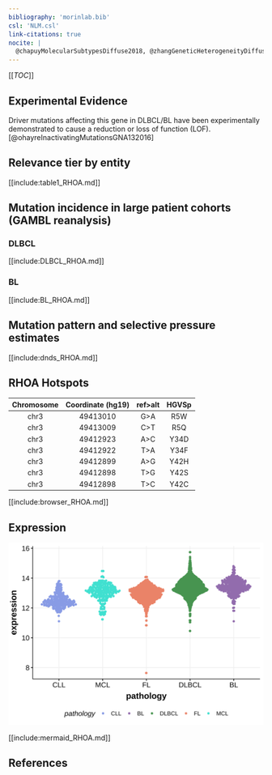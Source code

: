 ```yaml
---
bibliography: 'morinlab.bib'
csl: 'NLM.csl'
link-citations: true
nocite: |
  @chapuyMolecularSubtypesDiffuse2018, @zhangGeneticHeterogeneityDiffuse2013, @richterRecurrentMutationID32012, @reddyGeneticFunctionalDrivers2017, 
---
```

[[_TOC_]]


## Experimental Evidence

Driver mutations affecting this gene in DLBCL/BL have been experimentally demonstrated to cause a reduction or loss of function (LOF).[@ohayreInactivatingMutationsGNA132016]

## Relevance tier by entity

[[include:table1_RHOA.md]]

## Mutation incidence in large patient cohorts (GAMBL reanalysis)

### DLBCL
[[include:DLBCL_RHOA.md]]

### BL
[[include:BL_RHOA.md]]

## Mutation pattern and selective pressure estimates

[[include:dnds_RHOA.md]]

## RHOA Hotspots

| Chromosome |Coordinate (hg19) | ref>alt | HGVSp | 
 | :---:| :---: | :--: | :---: |
| chr3 | 49413010 | G>A | R5W |
| chr3 | 49413009 | C>T | R5Q |
| chr3 | 49412923 | A>C | Y34D |
| chr3 | 49412922 | T>A | Y34F |
| chr3 | 49412899 | A>G | Y42H |
| chr3 | 49412898 | T>G | Y42S |
| chr3 | 49412898 | T>C | Y42C |

[[include:browser_RHOA.md]]

## Expression
![](images/gene_expression/RHOA_by_pathology.svg)
<!-- ORIGIN: pasqualucciHypermutationMultipleProtooncogenes2001a -->
<!-- DLBCL: pasqualucciHypermutationMultipleProtooncogenes2001a -->
<!-- BL: richterRecurrentMutationID32012a -->

[[include:mermaid_RHOA.md]]

## References

